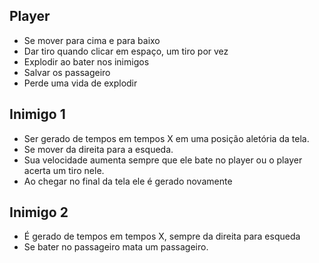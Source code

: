 ## Player

- Se mover para cima e para baixo
- Dar tiro quando clicar em espaço, um tiro por vez
- Explodir ao bater nos inimigos
- Salvar os passageiro
- Perde uma vida de explodir

## Inimigo 1

- Ser gerado de tempos em tempos X em uma posição aletória da tela.
- Se mover da direita para a esqueda.
- Sua velocidade aumenta sempre que ele bate no player ou o player acerta um tiro nele.
- Ao chegar no final da tela ele é gerado novamente

## Inimigo 2

- É gerado de tempos em tempos X, sempre da direita para esqueda
- Se bater no passageiro mata um passageiro.
